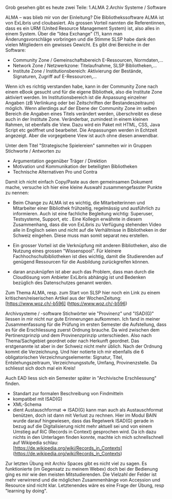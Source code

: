 Grob gesehen gibt es heute zwei Teile:
1.ALMA
2.Archiv Systeme / Software

ALMA – was blieb mir von der Einleitung?
Die Bibliothekssoftware ALMA ist von ExLibris und cloubasiert. Als grossen Vorteil nannten die Referentinnen, dass es ein URM (United Resource Management System) ist, also alles in einem System. Über die "Idea Exchange" (?), kann man Änderungsvorschläge vorbringen und die Stimme SLSP habe dank den vielen Mitgliedern ein gewisses Gewicht.
Es gibt drei Bereiche in der Software:

- Community Zone / Gemeinschaftsbereich
	E-Ressourcen, Normdaten,...
- Network Zone / Netzwerkzone:
	Titelaufnahme, SLSP Bibliotheken,...
- Institute Zone / Institutionsbereich:
	Aktivierung der Bestände, Signaturen, Zugriff auf E-Ressourcen,...

Wenn ich es richtig verstanden habe, kann in der Community Zone nach einem eBook gesucht und für die eigene Bibliothek, also die Institute Zone aktiviert werden. Im Institutionsbereich ist die Anpassung einzelner Angaben (zB Verlinkung oder bei Zeitschriften der Bestandeszeitraum) möglich. Wenn allerdings auf der Ebene der Community Zone im selben Bereich die Angaben eines Titels verändert werden, überschreibt es diese auch in der Institute Zone.
Veränderbar, zumindest in einem kleinen Rahmen, ist ebenfalls die View. Dazu wird ein Paket mit HTML, CSS, Java Script etc geöffnet und bearbeitet. Die Anpassungen werden in Echtzeit angezeigt. Aber die vorgegebene View ist auch ohne diesen anwendbar.

Unter dem Titel "Strategische Spielereien" sammelten wir in Gruppen Stichworte / Antworten zu 
- Argumentation gegenüber Träger / Direktion
- Motivation und Kommunikation der beteiligten Bibliotheken
- Technische Alternativen Pro und Contra

Damit ich nicht einfach Copy/Paste aus dem gemeinsamen Dokument mache, versuche ich hier eine kleine Auswahl zusammengefasster Punkte zu nennen:

- Beim Change zu ALMA ist es wichtig, die Mitarbeiterinnen und Mitarbeiter einer Bibliothek frühzeitig, regelmässig und ausführlich zu informieren. Auch ist eine fachliche Begleitung wichtig: Superuser, Testsysteme, Support, etc . Eine Kollegin erwähnte in diesem Zusammenhang, dass die von ExLibris zu Verfügung stehenden Video alle in Englisch seien und nicht auf die Verhältnisse in Bibliotheken in der Schweiz eingehen. Diese muss man somit separat neu erstellen.

- Ein grosser Vorteil ist die Verknüpfung mit anderen Bibliotheken, also die Nutzung eines grossen "Wissenspool". Für kleinere Fachhochschulbibliotheken ist dies wichtig, damit die Studierenden auf genügend Ressourcen für die Ausbildung zurückgreifen können.

- daran anzuknüpfen ist aber auch das Problem, dass man durch die Cloudlösung vom Anbieter ExLibris abhängig ist und Bedenken bezüglich des Datenschutzes genannt werden.

Zum Thema ALMA, resp. zum Start von SLSP hier noch ein Link zu einem kritischen/reiserischen Artikel aus der WochenZeitung:
[https://www.woz.ch/-b596] (https://www.woz.ch/-b596)


Archivsysteme / -software
Stichwörter wie "Provinenz" und "ISAD(G)" liessen in mir nicht nur gute Erinnerungen aufkommen. Ich fand in meiner Zusammenfassung für die Prüfung im ersten Semester die Aufstellung, dass es für die Erschliessung zuerst Ordnung brauche. Da wird zwischen dem Pertinenzprinzip und dem Provinenzprinzip unterschieden. Also nach Thema/Sachgebiet geordnet oder nach Herkunft geordnet. Das erstgenannte ist aber in der Schweiz nicht mehr üblich. Nach der Ordnung kommt die Verzeichnung. Und hier notierte ich mir ebenfalls die 6 obligatorischen Verzeichnungselemente: 
Signatur, Titel, Entstehungszeitraum, Verzeichnungsstufe, Umfang, Provinenzstelle.
Da schliesst sich doch mal ein Kreis!

Auch EAD liess sich ein Semester später in "Archivische Erschliessung" finden. 
- Standart zur formalen Beschreibung von Findmitteln
- kompatibel mit ISAD(G)
- XML-Schema
- dient Austauschformat
=> ISAD(G) kann man auch als Austauschformat benützen, doch ist dann mit Verlust zu rechnen.
Hier im Modul BAIN wurde darauf hingewiesen, dass das Regelwerk ISAD(G) gerade in bezug auf die Digitalisierung nicht mehr aktuell sei und von einem Umstieg auf RiC (Records in Context) gesprochen wird. Da ich dazu nichts in den Unterlagen finden konnte, machte ich mich schnellschnell auf Wikipedia schlau:
[https://de.wikipedia.org/wiki/Records_in_Contexts] (https://de.wikipedia.org/wiki/Records_in_Contexts)

Zur letzten Übung mit Archiv Spaces gibt es nicht viel zu sagen. Es funktionierte (im Gegensatz zu meinem Webex) doch bei der Bedienung ging es mir wie den meisten Mitstudierenden. Die Vielzahl der Felder ist mehr verwirrend und die möglichen Zusammenhänge von Accession und Resource sind nicht klar. Letztenendes wäre es eine Frage der Übung, resp "learning by doing".
